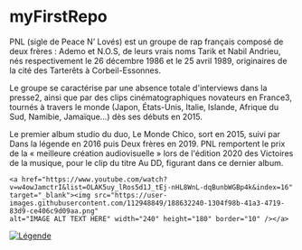 # myFirstRepo
PNL (sigle de Peace N’ Lovés) est un groupe de rap français composé de deux frères : Ademo et N.O.S, de leurs vrais noms Tarik et Nabil Andrieu,
nés respectivement le 26 décembre 1986 et le 25 avril 1989, originaires de la cité des Tarterêts à Corbeil-Essonnes.

Le groupe se caractérise par une absence totale d'interviews dans la presse2, ainsi que par des clips cinématographiques novateurs en France3, 
tournés à travers le monde (Japon, États-Unis, Italie, Islande, Afrique du Sud, Namibie, Jamaïque…) dès ses débuts en 2015.

Le premier album studio du duo, Le Monde Chico, sort en 2015, suivi par Dans la légende en 2016 puis Deux frères en 2019. 
PNL remportent le prix de la « meilleure création audiovisuelle » lors de l'édition 2020 des Victoires de la musique, pour le clip du titre Au DD,
figurant dans ce dernier album.

```Marcdown
<a href="https://www.youtube.com/watch?v=w4owJamctrI&list=OLAK5uy_lRos5d1J_tEj-nHL8WnL-dqBunbWGBp4k&index=16" target="_blank"><img src="https://user-images.githubusercontent.com/112948849/188632240-1304f98b-41a3-4719-83d9-ce406c9d09aa.png" 
alt="IMAGE ALT TEXT HERE" width="240" height="180" border="10" /></a>
```

[![Légende](https://user-images.githubusercontent.com/112948849/188632240-1304f98b-41a3-4719-83d9-ce406c9d09aa.png)](https://www.youtube.com/watch?v=w4owJamctrI&list=OLAK5uy_lRos5d1J_tEj-nHL8WnL-dqBunbWGBp4k&index=16)




